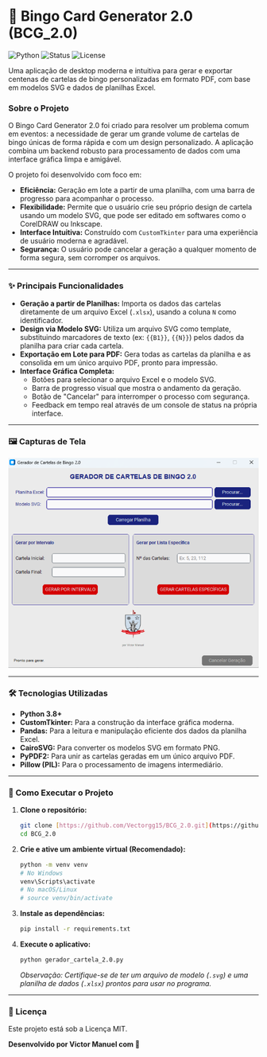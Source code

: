 # 🎲 Bingo Card Generator 2.0 (BCG_2.0)

![Python](https://img.shields.io/badge/Python-3.8+-blue?style=for-the-badge&logo=python&logoColor=white)
![Status](https://img.shields.io/badge/Status-Concluído-brightgreen?style=for-the-badge)
![License](https://img.shields.io/badge/License-MIT-informational?style=for-the-badge)

Uma aplicação de desktop moderna e intuitiva para gerar e exportar centenas de cartelas de bingo personalizadas em formato PDF, com base em modelos SVG e dados de planilhas Excel.

### Sobre o Projeto

O Bingo Card Generator 2.0 foi criado para resolver um problema comum em eventos: a necessidade de gerar um grande volume de cartelas de bingo únicas de forma rápida e com um design personalizado. A aplicação combina um backend robusto para processamento de dados com uma interface gráfica limpa e amigável.

O projeto foi desenvolvido com foco em:
- **Eficiência:** Geração em lote a partir de uma planilha, com uma barra de progresso para acompanhar o processo.
- **Flexibilidade:** Permite que o usuário crie seu próprio design de cartela usando um modelo SVG, que pode ser editado em softwares como o CorelDRAW ou Inkscape.
- **Interface Intuitiva:** Construído com `CustomTkinter` para uma experiência de usuário moderna e agradável.
- **Segurança:** O usuário pode cancelar a geração a qualquer momento de forma segura, sem corromper os arquivos.

---

### ✨ Principais Funcionalidades

- **Geração a partir de Planilhas:** Importa os dados das cartelas diretamente de um arquivo Excel (`.xlsx`), usando a coluna `N` como identificador.
- **Design via Modelo SVG:** Utiliza um arquivo SVG como template, substituindo marcadores de texto (ex: `{{B1}}`, `{{N}}`) pelos dados da planilha para criar cada cartela.
- **Exportação em Lote para PDF:** Gera todas as cartelas da planilha e as consolida em um único arquivo PDF, pronto para impressão.
- **Interface Gráfica Completa:**
    - Botões para selecionar o arquivo Excel e o modelo SVG.
    - Barra de progresso visual que mostra o andamento da geração.
    - Botão de "Cancelar" para interromper o processo com segurança.
    - Feedback em tempo real através de um console de status na própria interface.

---

### 🖼️ Capturas de Tela

<p align="center">
  <img src="https://github.com/Vectorgg15/BCG_2.0/raw/main/Captura_de_tela_01.png" alt="Interface principal" width="700"/>
</p>

---

### 🛠️ Tecnologias Utilizadas

- **Python 3.8+**
- **CustomTkinter:** Para a construção da interface gráfica moderna.
- **Pandas:** Para a leitura e manipulação eficiente dos dados da planilha Excel.
- **CairoSVG:** Para converter os modelos SVG em formato PNG.
- **PyPDF2:** Para unir as cartelas geradas em um único arquivo PDF.
- **Pillow (PIL):** Para o processamento de imagens intermediário.

---

### 🚀 Como Executar o Projeto

1.  **Clone o repositório:**
    ```bash
    git clone [https://github.com/Vectorgg15/BCG_2.0.git](https://github.com/Vectorgg15/BCG_2.0.git)
    cd BCG_2.0
    ```

2.  **Crie e ative um ambiente virtual (Recomendado):**
    ```bash
    python -m venv venv
    # No Windows
    venv\Scripts\activate
    # No macOS/Linux
    # source venv/bin/activate
    ```

3.  **Instale as dependências:**
    ```bash
    pip install -r requirements.txt
    ```

4.  **Execute o aplicativo:**
    ```bash
    python gerador_cartela_2.0.py
    ```
    *Observação: Certifique-se de ter um arquivo de modelo (`.svg`) e uma planilha de dados (`.xlsx`) prontos para usar no programa.*

---

### 📄 Licença

Este projeto está sob a Licença MIT.

**Desenvolvido por Victor Manuel com 💙**
